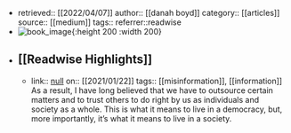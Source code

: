 - retrieved:: [[2022/04/07]]
  author:: [[danah boyd]]
  category:: [[articles]]
  source:: [[medium]]
  tags:: 
  referrer::readwise
- ![book_image](https://readwise-assets.s3.amazonaws.com/static/images/article3.5c705a01b476.png){:height 200 :width 200}
- ## [[Readwise Highlights]]
	- link:: [null](null)
	  on:: [[2021/01/22]]
	  tags:: [[misinformation]], [[information]]
	  As a result, I have long believed that we have to outsource certain matters and to trust others to do right by us as individuals and society as a whole. This is what it means to live in a democracy, but, more importantly, it’s what it means to live in a society.